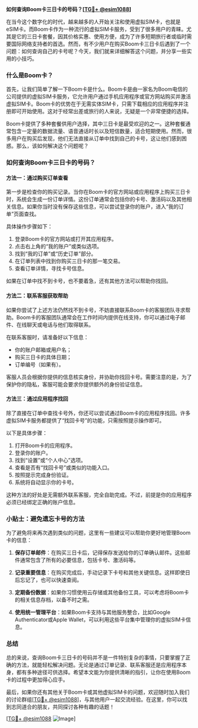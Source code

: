 **如何查询Boom卡三日卡的号码？[[TG💪+ @esim1088](https://t.me/s/esim1088)]**

在当今这个数字化的时代，越来越多的人开始关注和使用虚拟SIM卡，也就是eSIM卡。而Boom卡作为一种流行的虚拟SIM卡服务，受到了很多用户的青睐。尤其是它的三日卡套餐，因其价格实惠、使用方便，成为了许多短期旅行者或临时需要国际网络支持者的首选。然而，有不少用户在购买Boom卡三日卡后遇到了一个问题：如何查询自己的卡号呢？今天，我们就来详细解答这个问题，并分享一些实用的小技巧。

### 什么是Boom卡？

首先，让我们简单了解一下Boom卡是什么。Boom卡是由一家名为Boom电信的公司提供的虚拟SIM卡服务，它允许用户通过手机应用程序或官方网站购买并激活虚拟SIM卡。Boom卡的优势在于无需实体SIM卡，只需下载相应的应用程序并注册即可开始使用。这对于经常出差或旅行的人来说，无疑是一个非常便捷的选择。

Boom卡提供了多种套餐供用户选择，其中三日卡是最受欢迎的之一。这种套餐通常包含一定量的数据流量、语音通话时长以及短信数量，适合短期使用。然而，很多用户在购买后发现，他们无法直接从订单中找到自己的卡号，这让他们感到困惑。那么，该如何解决这个问题呢？

### 如何查询Boom卡三日卡的号码？

#### 方法一：通过购买订单查看

第一步是检查你的购买记录。当你在Boom卡的官方网站或应用程序上购买三日卡时，系统会生成一份订单详情。这份订单通常会包括你的卡号、激活码以及其他相关信息。如果你当时没有保存这些信息，可以尝试登录你的账户，进入“我的订单”页面查找。

具体操作步骤如下：
1. 登录Boom卡的官方网站或打开其应用程序。
2. 点击右上角的“我的账户”或类似选项。
3. 找到“我的订单”或“历史订单”部分。
4. 在订单列表中找到你购买三日卡的那一笔交易。
5. 查看订单详情，寻找卡号信息。

如果在订单中找不到卡号，也不要着急，还有其他方法可以帮助你找回。

#### 方法二：联系客服获取帮助

如果你尝试了上述方法仍然找不到卡号，不妨直接联系Boom卡的客服团队寻求帮助。Boom卡的客服团队通常会在工作时间内提供在线支持，你可以通过电子邮件、在线聊天或电话与他们取得联系。

在联系客服时，请准备好以下信息：
- 你的账户邮箱或用户名；
- 购买三日卡的具体日期；
- 订单编号（如果有）。

客服人员会根据你提供的信息核实身份，并协助你找回卡号。需要注意的是，为了保护你的隐私，客服可能会要求你提供额外的身份验证信息。

#### 方法三：通过应用程序找回

除了直接在订单中查找卡号外，你还可以尝试通过Boom卡的应用程序找回。许多虚拟SIM卡服务都提供了“找回卡号”的功能，只需按照提示操作即可。

以下是具体步骤：
1. 打开Boom卡的应用程序。
2. 登录你的账户。
3. 找到“设置”或“个人中心”选项。
4. 查看是否有“找回卡号”或类似的功能入口。
5. 按照提示完成身份验证。
6. 系统将自动显示你的卡号。

这种方法的好处是无需额外联系客服，完全自助完成。不过，前提是你的应用程序必须已经绑定正确的账户信息。

### 小贴士：避免遗忘卡号的方法

为了避免将来再次遇到类似的问题，这里有一些建议可以帮助你更好地管理Boom卡的信息：

1. **保存订单邮件**：在购买三日卡后，记得保存发送给你的订单确认邮件。这些邮件通常包含了所有的必要信息，包括卡号、激活码等。
   
2. **记录重要信息**：在购买完成后，手动记录下卡号和其他关键信息。这样即使日后忘记了，也可以快速查阅。

3. **定期备份数据**：如果你习惯使用云存储或其他备份工具，可以考虑将Boom卡的相关信息存档，以备不时之需。

4. **使用统一管理平台**：如果Boom卡支持与其他服务整合，比如Google Authenticator或Apple Wallet，可以利用这些平台集中管理你的虚拟SIM卡信息。

### 总结

总的来说，查询Boom卡三日卡的号码并不是一件特别复杂的事情，只要掌握了正确的方法，就能轻松解决问题。无论是通过订单记录、联系客服还是应用程序本身，都有多种途径可供选择。希望本文能为你提供清晰的指引，让你在使用Boom卡的过程中更加得心应手。

最后，如果你还有其他关于Boom卡或其他虚拟SIM卡的问题，欢迎随时加入我们的讨论群组[[TG💪+ @esim1088](https://t.me/s/esim1088)]，与其他用户一起交流经验。在这里，你可以找到志同道合的朋友，共同探讨各种有趣的话题！

[[TG💪+ @esim1088](https://t.me/s/esim1088) ![Image](https://i.postimg.cc/4NQfJmqS/Snipaste-2025-05-13-00-14-12.png)]